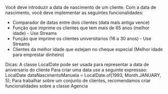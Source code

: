 Você deve introduzir a data de nascimento de um cliente.
Com a data de nascimento, você deve implementar as seguintes funcionalidades:
  - Comparador de datas entre dois clientes (data mais antiga vence)
  - Função  que imprime os clientes que tem mais de 65 anos (melhor idade) - Use Streams
  - Função que imprime os clientes universitarios (16 a 30 anos) - Use Streams
  - Clientes da melhor idade que estejam no cheque especial (Melhor idade para emprestar dinheiro)
  
  Dicas:
    A classe LocalDate pode ser usada para representar a data de aniversario do cliente
    Para criar uma data use a seguinte expressao:
       		LocalDate dataNascimentoManuela = LocalDate.of(1993, Month.JANUARY, 5);
    Para trabalhar sobre um conjunto de clientes, recomendamos criar funcionalidades sobre a classe Agencia
       		
    


 
       		
  
       